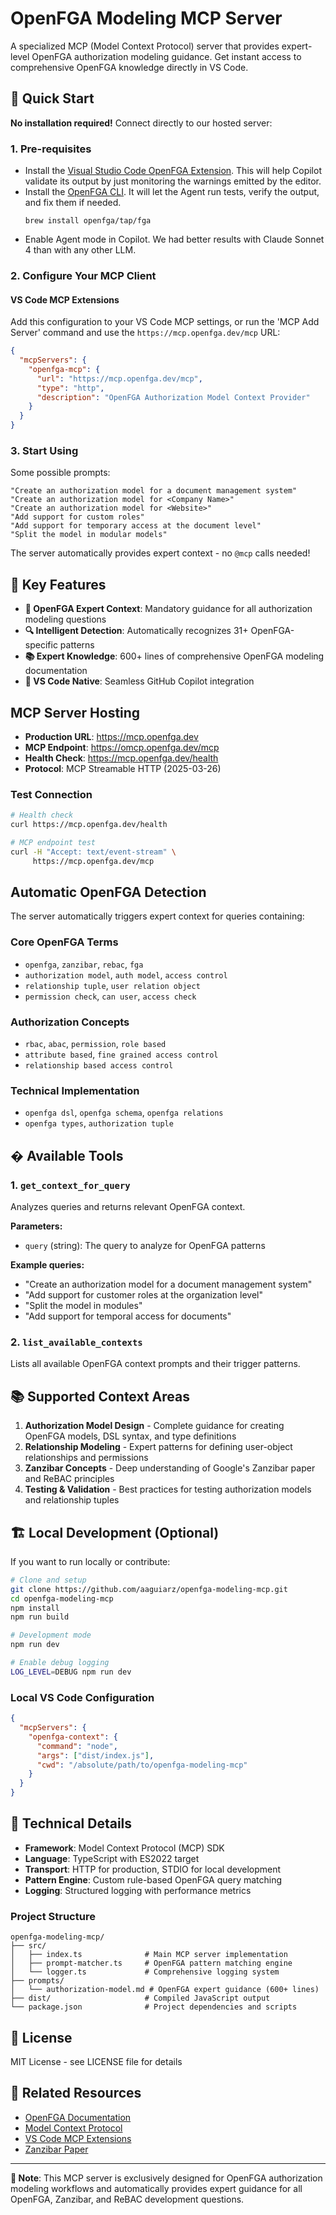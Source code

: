 # OpenFGA Modeling MCP Server

A specialized MCP (Model Context Protocol) server that provides expert-level OpenFGA authorization modeling guidance. Get instant access to comprehensive OpenFGA knowledge directly in VS Code.

## 🚀 **Quick Start**

**No installation required!** Connect directly to our hosted server:

### 1. **Pre-requisites**

- Install the [Visual Studio Code OpenFGA Extension](https://marketplace.visualstudio.com/items?itemName=openfga.openfga-vscode). This will help Copilot validate its output by just monitoring the warnings emitted by the editor.
- Install the [OpenFGA CLI](https://github.com/openfga/cli). It will let the Agent run tests, verify the output, and fix them if needed.
    ```
    brew install openfga/tap/fga
    ```
- Enable Agent mode in Copilot. We had better results with Claude Sonnet 4 than with any other LLM.

### 2. **Configure Your MCP Client**

#### VS Code MCP Extensions
Add this configuration to your VS Code MCP settings, or run the 'MCP Add Server' command and use the `https://mcp.openfga.dev/mcp` URL:

```json
{
  "mcpServers": {
    "openfga-mcp": {
      "url": "https://mcp.openfga.dev/mcp",
      "type": "http",
      "description": "OpenFGA Authorization Model Context Provider"
    }
  }
}
```

### 3. **Start Using**

Some possible prompts:

```
"Create an authorization model for a document management system"
"Create an authorization model for <Company Name>"
"Create an authorization model for <Website>"
"Add support for custom roles"
"Add support for temporary access at the document level"
"Split the model in modular models"
```

The server automatically provides expert context - no `@mcp` calls needed!

## 🎯 **Key Features**

- **🚨 OpenFGA Expert Context**: Mandatory guidance for all authorization modeling questions
- **🔍 Intelligent Detection**: Automatically recognizes 31+ OpenFGA-specific patterns
- **📚 Expert Knowledge**: 600+ lines of comprehensive OpenFGA modeling documentation
- **🔧 VS Code Native**: Seamless GitHub Copilot integration

## MCP Server Hosting

- **Production URL**: https://mcp.openfga.dev
- **MCP Endpoint**: https://omcp.openfga.dev/mcp
- **Health Check**: https://mcp.openfga.dev/health
- **Protocol**: MCP Streamable HTTP (2025-03-26)


### Test Connection
```bash
# Health check
curl https://mcp.openfga.dev/health

# MCP endpoint test
curl -H "Accept: text/event-stream" \
     https://mcp.openfga.dev/mcp
```

## **Automatic OpenFGA Detection**

The server automatically triggers expert context for queries containing:

### Core OpenFGA Terms
- `openfga`, `zanzibar`, `rebac`, `fga`
- `authorization model`, `auth model`, `access control`
- `relationship tuple`, `user relation object`
- `permission check`, `can user`, `access check`

### Authorization Concepts  
- `rbac`, `abac`, `permission`, `role based`
- `attribute based`, `fine grained access control`
- `relationship based access control`

### Technical Implementation
- `openfga dsl`, `openfga schema`, `openfga relations`
- `openfga types`, `authorization tuple`

## �️ **Available Tools**

### 1. `get_context_for_query`
Analyzes queries and returns relevant OpenFGA context.

**Parameters:**
- `query` (string): The query to analyze for OpenFGA patterns

**Example queries:**
- "Create an authorization model for a document management system"
- "Add support for customer roles at the organization level"
- "Split the model in modules"
- "Add support for temporal access for documents"

### 2. `list_available_contexts`
Lists all available OpenFGA context prompts and their trigger patterns.

## 📚 **Supported Context Areas**

1. **Authorization Model Design** - Complete guidance for creating OpenFGA models, DSL syntax, and type definitions
2. **Relationship Modeling** - Expert patterns for defining user-object relationships and permissions
3. **Zanzibar Concepts** - Deep understanding of Google's Zanzibar paper and ReBAC principles
4. **Testing & Validation** - Best practices for testing authorization models and relationship tuples

## 🏗️ **Local Development (Optional)**

If you want to run locally or contribute:

```bash
# Clone and setup
git clone https://github.com/aaguiarz/openfga-modeling-mcp.git
cd openfga-modeling-mcp
npm install
npm run build

# Development mode
npm run dev

# Enable debug logging
LOG_LEVEL=DEBUG npm run dev
```

### Local VS Code Configuration
```json
{
  "mcpServers": {
    "openfga-context": {
      "command": "node",
      "args": ["dist/index.js"],
      "cwd": "/absolute/path/to/openfga-modeling-mcp"
    }
  }
}
```

## 🔬 **Technical Details**

- **Framework**: Model Context Protocol (MCP) SDK
- **Language**: TypeScript with ES2022 target
- **Transport**: HTTP for production, STDIO for local development
- **Pattern Engine**: Custom rule-based OpenFGA query matching
- **Logging**: Structured logging with performance metrics

### Project Structure
```
openfga-modeling-mcp/
├── src/
│   ├── index.ts              # Main MCP server implementation
│   ├── prompt-matcher.ts     # OpenFGA pattern matching engine
│   └── logger.ts             # Comprehensive logging system
├── prompts/
│   └── authorization-model.md # OpenFGA expert guidance (600+ lines)
├── dist/                     # Compiled JavaScript output
└── package.json              # Project dependencies and scripts
```

## 📄 **License**

MIT License - see LICENSE file for details

## 🔗 **Related Resources**

- [OpenFGA Documentation](https://openfga.dev)
- [Model Context Protocol](https://modelcontextprotocol.io)
- [VS Code MCP Extensions](https://marketplace.visualstudio.com/search?term=mcp)
- [Zanzibar Paper](https://research.google/pubs/pub48190/)

---

**🚨 Note**: This MCP server is exclusively designed for OpenFGA authorization modeling workflows and automatically provides expert guidance for all OpenFGA, Zanzibar, and ReBAC development questions.
